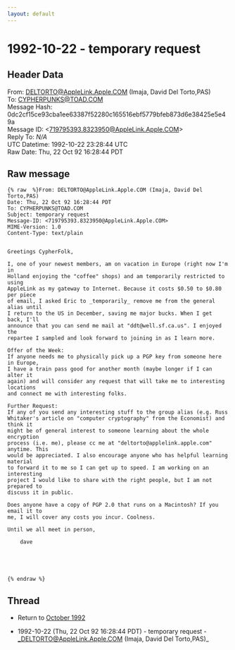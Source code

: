 ```yaml
---
layout: default
---
```


# 1992-10-22 - temporary request

## Header Data

From: DELTORTO@AppleLink.Apple.COM (Imaja, David Del Torto,PAS)<br>
To: CYPHERPUNKS@TOAD.COM<br>
Message Hash: 0dc2cf15ce93cba1ee63387f52280c165516ebf5779bfeb873d6e38425e5e49a<br>
Message ID: \<719795393.8323950@AppleLink.Apple.COM\><br>
Reply To: _N/A_<br>
UTC Datetime: 1992-10-22 23:28:44 UTC<br>
Raw Date: Thu, 22 Oct 92 16:28:44 PDT<br>

## Raw message

```
{% raw  %}From: DELTORTO@AppleLink.Apple.COM (Imaja, David Del Torto,PAS)
Date: Thu, 22 Oct 92 16:28:44 PDT
To: CYPHERPUNKS@TOAD.COM
Subject: temporary request
Message-ID: <719795393.8323950@AppleLink.Apple.COM>
MIME-Version: 1.0
Content-Type: text/plain


Greetings CypherFolk,
 
I, one of your newest members, am on vacation in Europe (right now I'm in
Holland enjoying the "coffee" shops) and am temporarily restricted to using
AppleLink as my gateway to Internet. Because it costs $0.50 to $0.80 per piece
of email, I asked Eric to _temporarily_ remove me from the general alias until
I return to the US in December, saving me major bucks. When I get back, I'll
announce that you can send me mail at "ddt@well.sf.ca.us". I enjoyed the
repartee I sampled and look forward to joining in as I learn more.
 
Offer of the Week:
If anyone needs me to physically pick up a PGP key from someone here in Europe,
I have a train pass good for another month (maybe longer if I can alter it
again) and will consider any request that will take me to interesting locations
and connect me with interesting folks.
 
Further Request:
If any of you send any interesting stuff to the group alias (e.g. Russ
Whitaker's article on "computer cryptography" from the Economist) and think it
might be of general interest to someone learning about the whole encryption
process (i.e. me), please cc me at "deltorto@applelink.apple.com" anytime. This
would be appreciated. I also encourage anyone who has helpful learning material
to forward it to me so I can get up to speed. I am working on an interesting
project I would like to share with the right people, but I am not prepared to
discuss it in public.
 
Does anyone have a copy of PGP 2.0 that runs on a Macintosh? If you email it to
me, I will cover any costs you incur. Coolness.
 
Until we all meet in person,
 
    dave
 




{% endraw %}
```

## Thread

+ Return to [October 1992](/years/1992/10)

+ 1992-10-22 (Thu, 22 Oct 92 16:28:44 PDT) - temporary request - _DELTORTO@AppleLink.Apple.COM (Imaja, David Del Torto,PAS)_

